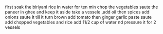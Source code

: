 first soak the biriyani  rice in water for ten min
chop the  vegetables
saute the paneer in ghee and  keep it aside
take a vessele ,add oil then spices
add onions saute it till it turn brown
add tomato
then ginger garlic paste
saute
add chopped vegetables and rice
add 11/2 cup of water nd pressure it for 2 vessels